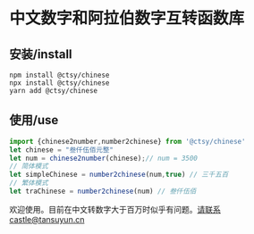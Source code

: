 # 中文数字和阿拉伯数字互转函数库
## 安装/install
```shell
npm install @ctsy/chinese
npx install @ctsy/chinese
yarn add @ctsy/chinese
```

## 使用/use
```typescript
import {chinese2number,number2chinese} from '@ctsy/chinese'
let chinese = "叁仟伍佰元整"
let num = chinese2number(chinese);// num = 3500
// 简体模式
let simpleChinese = number2chinese(num,true) // 三千五百
// 繁体模式
let traChinese = number2chinese(num) // 叁仟伍佰
```

欢迎使用。目前在中文转数字大于百万时似乎有问题。请联系castle@tansuyun.cn
